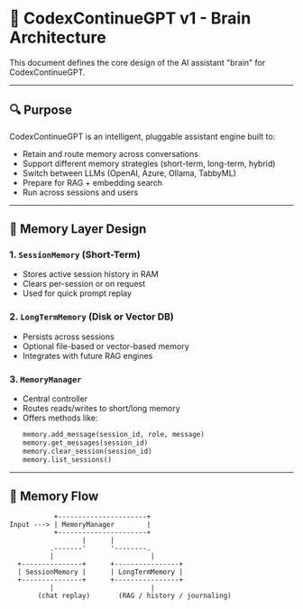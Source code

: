 # 🧠 CodexContinueGPT v1 - Brain Architecture

This document defines the core design of the AI assistant "brain" for CodexContinueGPT.

---

## 🔍 Purpose

CodexContinueGPT is an intelligent, pluggable assistant engine built to:

- Retain and route memory across conversations
- Support different memory strategies (short-term, long-term, hybrid)
- Switch between LLMs (OpenAI, Azure, Ollama, TabbyML)
- Prepare for RAG + embedding search
- Run across sessions and users

---

## 🧱 Memory Layer Design

### 1. `SessionMemory` (Short-Term)
- Stores active session history in RAM
- Clears per-session or on request
- Used for quick prompt replay

### 2. `LongTermMemory` (Disk or Vector DB)
- Persists across sessions
- Optional file-based or vector-based memory
- Integrates with future RAG engines

### 3. `MemoryManager`
- Central controller
- Routes reads/writes to short/long memory
- Offers methods like:
    ```python
    memory.add_message(session_id, role, message)
    memory.get_messages(session_id)
    memory.clear_session(session_id)
    memory.list_sessions()
    ```

---

## 🔄 Memory Flow

```text
           +----------------------+
Input ---> | MemoryManager        |
           +----------------------+
                  |      |
          .-------'      '--------.
          |                        |
  +---------------+      +----------------+
  | SessionMemory |      | LongTermMemory |
  +---------------+      +----------------+
          |                        |
       (chat replay)       (RAG / history / journaling)
